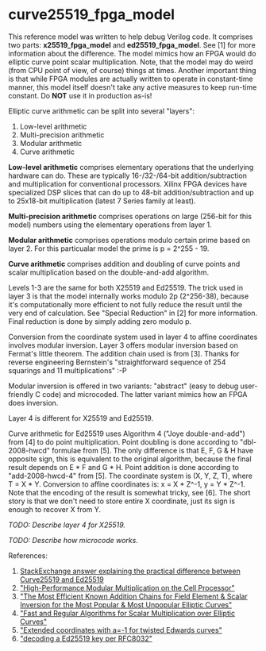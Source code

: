 # curve25519_fpga_model

This reference model was written to help debug Verilog code. It comprises two parts: **x25519_fpga_model** and **ed25519_fpga_model**. See [1] for more information about the difference. The model mimics how an FPGA would do elliptic curve point scalar multiplication. Note, that the model may do weird (from CPU point of view, of course) things at times. Another important thing is that while FPGA modules are actually written to operate in constant-time manner, this model itself doesn't take any active measures to keep run-time constant. Do **NOT** use it in production as-is!

Elliptic curve arithmetic can be split into several "layers":
1. Low-level arithmetic
2. Multi-precision arithmetic
3. Modular arithmetic
4. Curve arithmetic

**Low-level arithmetic** comprises elementary operations that the underlying hardware can do. These are typically 16-/32-/64-bit addition/subtraction and multiplication for conventional processors. Xilinx FPGA devices have specialized DSP slices that can do up to 48-bit addition/subtraction and up to 25x18-bit multiplication (latest 7 Series family at least).

**Multi-precision arithmetic** comprises operations on large (256-bit for this model) numbers using the elementary operations from layer 1.

**Modular arithmetic** comprises operations modulo certain prime based on layer 2. For this particualar model the prime is p = 2^255 - 19.

**Curve arithmetic** comprises addition and doubling of curve points and scalar multiplication based on the double-and-add algorithm.

Levels 1-3 are the same for both X25519 and Ed25519. The trick used in layer 3 is that the model internally works modulo 2p (2^256-38), because it's computationally more efficient to not fully reduce the result until the very end of calculation. See "Special Reduction" in [2] for more information. Final reduction is done by simply adding zero modulo p.

Conversion from the coordinate system used in layer 4 to affine coordinates involves modular inversion. Layer 3 offers modular inversion based on Fermat's little theorem. The addition chain used is from [3]. Thanks for reverse engineering Bernstein's "straightforward sequence of 254 squarings and 11 multiplications" :-P

Modular inversion is offered in two variants: "abstract" (easy to debug user-friendly C code) and microcoded. The latter variant mimics how an FPGA does inversion.

Layer 4 is different for X25519 and Ed25519.

Curve arithmetic for Ed25519 uses Algorithm 4 ("Joye double-and-add") from [4] to do point multiplication. Point doubling is done according to "dbl-2008-hwcd" formulae from [5]. The only difference is that E, F, G & H have opposite sign, this is equivalent to the original algorithm, because the final result depends on E * F and G * H. Point addition is done according to "add-2008-hwcd-4" from [5]. The coordinate system is (X, Y, Z, T), where T = X * Y. Conversion to affine coordinates is: x = X * Z^-1, y = Y * Z^-1. Note that the encoding of the result is somewhat tricky, see [6]. The short story is that we don't need to store entire X coordinate, just its sign is enough to recover X from Y.

_TODO: Describe layer 4 for X25519._

_TODO: Describe how microcode works._

References:

1. [StackExchange answer explaining the practical difference between Curve25519 and Ed25519](https://crypto.stackexchange.com/questions/27866/why-curve25519-for-encryption-but-ed25519-for-signatures)
2. ["High-Performance Modular Multiplication on the Cell Processor"](http://joppebos.com/files/waifi09.pdf)
3. ["The Most Efficient Known Addition Chains for Field Element & Scalar Inversion for the Most Popular & Most Unpopular Elliptic Curves"](https://briansmith.org/ecc-inversion-addition-chains-01)
4. ["Fast and Regular Algorithms for Scalar Multiplication
over Elliptic Curves"](https://eprint.iacr.org/2011/338.pdf)
5. ["Extended coordinates with a=-1 for twisted Edwards curves"](https://hyperelliptic.org/EFD/g1p/auto-twisted-extended-1.html)
6. ["decoding a Ed25519 key per RFC8032"](https://crypto.stackexchange.com/questions/58921/decoding-a-ed25519-key-per-rfc8032)
